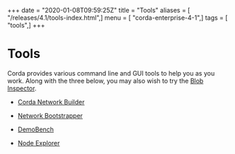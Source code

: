 +++
date = "2020-01-08T09:59:25Z"
title = "Tools"
aliases = [ "/releases/4.1/tools-index.html",]
menu = [ "corda-enterprise-4-1",]
tags = [ "tools",]
+++


# Tools

Corda provides various command line and GUI tools to help you as you work. Along with the three below, you may also
            wish to try the [Blob Inspector](blob-inspector.md).


* [Corda Network Builder](network-builder.md)

* [Network Bootstrapper](network-bootstrapper.md)

* [DemoBench](demobench.md)

* [Node Explorer](node-explorer.md)



